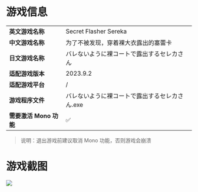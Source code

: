 # 游戏信息

|                        |                                                |
| ---------------------- | ---------------------------------------------- |
| **英文游戏名称**       | Secret Flasher Sereka                          |
| **中文游戏名称**       | 为了不被发现，穿着裸大衣露出的塞蕾卡           |
| **日文游戏名称**       | バレないように裸コートで露出するセレカさん     |
| **适配游戏版本**       | 2023.9.2                                       |
| **适配游戏平台**       | /                                              |
| **游戏程序文件**       | バレないように裸コートで露出するセレカさん.exe |
| **需要激活 Mono 功能** | ✅                                              |

> 说明：退出游戏前建议取消 Mono 功能，否则游戏会崩溃



# 游戏截图

![](https://img.dlsite.jp/modpub/images2/work/doujin/RJ01063000/RJ01062825_img_main.webp)
